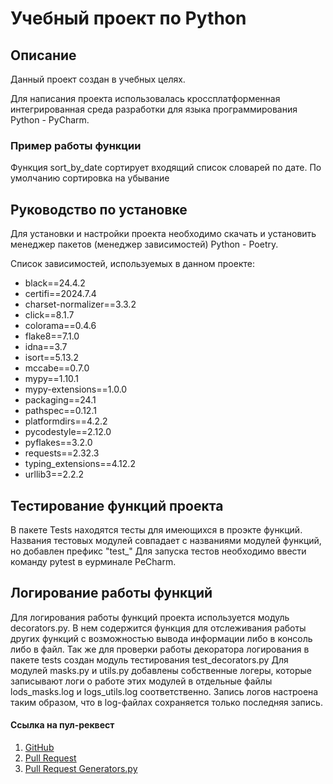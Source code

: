 # Учебный проект по Python

## Описание

Данный проект создан в учебных целях. 

Для написания проекта использовалась кроссплатформенная интегрированная среда разработки для языка программирования Python - PyCharm.

### Пример работы функции

Функция sort_by_date сортирует входящий список словарей по дате. По умолчанию сортировка на убывание

## Руководство по установке

Для установки и настройки проекта необходимо скачать и установить менеджер пакетов (менеджер зависимостей) Python - Poetry.

Список зависимостей, используемых в данном проекте:
- black==24.4.2
- certifi==2024.7.4
- charset-normalizer==3.3.2
- click==8.1.7
- colorama==0.4.6
- flake8==7.1.0
- idna==3.7
- isort==5.13.2
- mccabe==0.7.0
- mypy==1.10.1
- mypy-extensions==1.0.0
- packaging==24.1
- pathspec==0.12.1
- platformdirs==4.2.2
- pycodestyle==2.12.0
- pyflakes==3.2.0
- requests==2.32.3
- typing_extensions==4.12.2
- urllib3==2.2.2

## Тестирование функций проекта
В пакете Tests находятся тесты для имеющихся в проэкте функций.
Названия тестовых модулей совпадает с названиями модулей функций, но добавлен префикс "test_"
Для запуска тестов необходимо ввести команду pytest в еурминале PeCharm.

## Логирование работы функций

Для логирования работы функций проекта используется модуль decorators.py. В нем содержится функция для отслеживания работы других функций с возможностью вывода информации либо в консоль либо в файл.
Так же для проверки работы декоратора логирования в пакете tests создан модуль тестирования test_decorators.py
Для модулей masks.py и utils.py добавлены собственные логеры, которые записывают логи о работе этих модулей в отдельные файлы lods_masks.log и logs_utils.log соответственно. Запись логов настроена таким образом, что в log-файлах сохраняется только последняя запись.


#### Ссылка на пул-реквест

1. [GitHub](https://github.com/ChubshevAB/Home_work_project/pull/1)
2. [Pull Request](https://github.com/ChubshevAB/Home_work_project/pull/4)
3. [Pull Request Generators.py](https://github.com/ChubshevAB/Home_work_project/pull/5)
